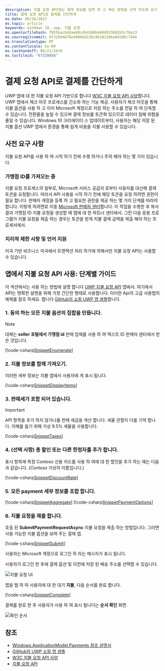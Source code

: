 ```yaml
---
description: 지불 요청 API에는 결제 정보를 입력 하 고 배송 방법을 선택 하도록 요구 하는 과정을 무시 하려면 UWP 앱에 대 한 통합된 솔루션을 제공 합니다.
title: 결제 요청 API로 결제를 간단하게
ms.date: 09/26/2017
ms.topic: article
keywords: windows 10, uwp, 지불 요청
ms.openlocfilehash: f055bacbddae88cdbd100b460d933682b3c78a13
ms.sourcegitcommit: 6f32604876ed480e8238c86101366a8d106c7d4e
ms.translationtype: MT
ms.contentlocale: ko-KR
ms.lasthandoff: 06/21/2019
ms.locfileid: "67320056"
---
```

# <a name="simplify-payments-with-the-payment-request-api"></a>결제 요청 API로 결제를 간단하게
UWP 앱에 대 한 지불 요청 API 기반으로 합니다 [W3C 지불 요청 API 사양](https://w3c.github.io/browser-payment-api/)합니다. UWP 앱에서 체크 아웃 프로세스를 간소화 하는 기능 제공. 사용자가 체크 아웃을 통해 지불 옵션을 사용 하 고 이미 Microsoft 계정으로 저장 하는 주소를 전달 하 여 단축할 수 있습니다. 전환율을 높일 수 있으며 결제 정보를 토큰화 있으므로 데이터 침해 위험을 줄일 수 있습니다. Windows 10 크리에이터 스 업데이트부터, 사용자는 해당 저장 된 지불 옵션 UWP 앱에서 환경을 통해 쉽게 비용을 지불 사용할 수 있습니다.

## <a name="prerequisites"></a>사전 요구 사항
지불 요청 API를 사용 하 여 시작 하기 전에 수행 하거나 주의 해야 하는 몇 가지 있습니다.

### <a name="getting-a-merchant-id"></a>가맹점 ID를 가져오는 중
지불 요청 프로세스의 일부로, Microsoft 서비스 공급자 로부터 사용자를 대신해 결제 토큰을 요청합니다. 따라서 API 사용을 시작 하기 전에 해당 토큰을 요청 하려면 권한이 필요 합니다.  판매자 계정을 등록 하 고 필요한 권한을 제공 하는 몇 가지 단계를 따라야 합니다. 이렇게 하려면로 이동 [Microsoft 판매자 센터](https://partner.microsoft.com/dashboard/registration/seller?accountprogram=uwp)합니다. 이 작업을 수행한 후 복사 결과 가맹점 ID 지불 요청을 생성할 때 앱에 대 한 파트너 센터에서. 그런 다음 응용 프로그램가 지불 요청을 제출 하는 경우는 토큰을 받게 지불 결제 금액을 제출 해야 하는 프로세서에서.

### <a name="geographic-restrictions-and-language-support"></a>지리적 제한 사항 및 언어 지원
미국 기반 비즈니스 미국에서 트랜잭션 처리 하기에 의해서만 지불 요청 API는 사용할 수 있습니다.

## <a name="using-the-payment-request-api-in-your-app-step-by-step"></a>앱에서 지불 요청 API 사용: 단계별 가이드
이 섹션에서는 사용 하는 방법에 설명 합니다 [UWP 지불 요청 API](https://docs.microsoft.com/en-us/uwp/api/windows.applicationmodel.payments) 앱에서. 여기에서 API는 명확한 설명을 위해 가장 간단한 형태로 사용합니다. 이러한 Api의 고급 사용법의 예제를 참조 하세요. 합니다 [GitHub의 쇼핑 UWP 앱 샘플](https://github.com/Microsoft/Windows-appsample-shopping)합니다.

### <a name="1-create-a-set-of-all-the-payment-options-that-you-accept"></a>1. 동의 하는 모든 지불 옵션의 집합을 만듭니다.
> [!Note]
> 대체는 **seller 포털에서 가맹점 id** 판매 업체를 사용 하 여 텍스트 ID 판매자 센터에서 받은 것입니다.

[!code-csharp[SnippetEnumerate](./code/PaymentsApiSample/PaymentsApiSample/MainPage.xaml.cs#SnippetEnumerate)]

### <a name="2-pull-the-payment-details-together"></a>2. 지불 정보를 함께 가져오기. 

이러한 세부 정보는 지불 앱에서 사용자에 게 표시 됩니다. 

[!code-csharp[SnippetDisplayItems](./code/PaymentsApiSample/PaymentsApiSample/MainPage.xaml.cs#SnippetDisplayItems)]

### <a name="3-include-the-sales-tax"></a>3. 판매세가 포함 되어 있습니다. 

> [!Important]
> API 항목을 추가 하지 않거나를 판매 세금을 계산 합니다. 세율 관할지 다를 기억 합니다. 이해를 돕기 위해 가상 9.5% 세율을 사용합니다.

[!code-csharp[SnippetTaxes](./code/PaymentsApiSample/PaymentsApiSample/MainPage.xaml.cs#SnippetTaxes)]

### <a name="4-optional--add-discounts-or-other-modifiers-to-the-total"></a>4. (선택 사항)  총 할인 또는 다른 한정자를 추가 합니다. 

표시 항목에 특정 Contoso 신용 카드를 사용 하 여에 대 한 할인을 추가 하는 예는 다음과 같습니다. (*Contoso* 가상의 이름입니다.)

[!code-csharp[SnippetDiscountRate](./code/PaymentsApiSample/PaymentsApiSample/MainPage.xaml.cs#SnippetDiscountRate)]

### <a name="5-assemble-all-the-payment-details"></a>5. 모든 payment 세부 정보를 조합 합니다.

[!code-csharp[SnippetAggregate](./code/PaymentsApiSample/PaymentsApiSample/MainPage.xaml.cs#SnippetAggregate)]
[!code-csharp[SnippetPaymentOptions](./code/PaymentsApiSample/PaymentsApiSample/MainPage.xaml.cs#SnippetPaymentOptions)]

### <a name="6-submit-the-payment-request"></a>6. 지불 요청을 제출 합니다. 

호출 된 **SubmitPaymentRequestAsync** 지불 요청을 제출 하는 방법입니다. 그러면 사용 가능한 지불 옵션을 보여 주는 결제 앱.

[!code-csharp[SnippetSubmit](./code/PaymentsApiSample/PaymentsApiSample/MainPage.xaml.cs#SnippetSubmit)]

사용자는 Microsoft 계정으로 로그인 하 라는 메시지가 표시 됩니다.

사용자가 로그인 한 후에 결제 옵션 및 이전에 저장 된 배송 주소를 선택할 수 있습니다.

![지불 요청 UI](./images/33.png "지불 요청 UI")

앱을 탭 하 여 사용자에 대 한 대기 **지불**, 다음 순서를 완료 합니다.

[!code-csharp[SnippetComplete](./code/PaymentsApiSample/PaymentsApiSample/MainPage.xaml.cs#SnippetComplete)]

결제를 완료 한 후 사용자가 사용 하 여 표시 됩니다는 **순서 확인** 화면.

![확인 순서](./images/44.png "순서 확인 ")

## <a name="see-also"></a>참조
- [Windows.ApplicationModel.Payments 참조 설명서](https://docs.microsoft.com/en-us/uwp/api/windows.applicationmodel.payments)
- [GitHub의 UWP 쇼핑 앱 샘플](https://github.com/Microsoft/Windows-appsample-shopping)
- [W3C 지불 요청 API 사양](https://www.w3.org/TR/payment-request/)
- [지불 요청 API ](https://docs.microsoft.com/microsoft-edge/dev-guide/windows-integration/payment-request-api)

